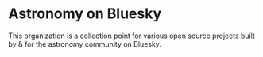 # Astronomy on Bluesky

This organization is a collection point for various open source projects built by & for the astronomy community on Bluesky.
